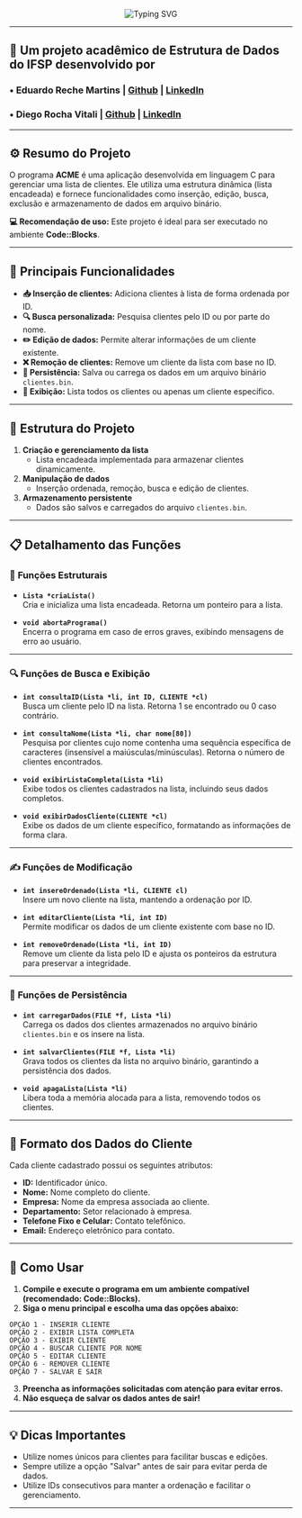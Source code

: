 <p align="center">
   <img src="https://readme-typing-svg.herokuapp.com?font=Century+Gothic&weight=800&size=48&pause=1000&color=F7F7F7&center=true&vCenter=true&width=435&lines=%E2%99%A6%EF%B8%8F+Blogalizando+%E2%99%A6%EF%B8%8F" alt="Typing SVG" />  
</p>

---

## 👥 Um projeto acadêmico de Estrutura de Dados do IFSP desenvolvido por
### • Eduardo Reche Martins | <a href="https://github.com/RecheEduardo" target="_blank">Github</a> | <a href="https://www.linkedin.com/in/eduardorechemartins/" target="_blank">LinkedIn</a>
### • Diego Rocha Vitali | <a href="https://github.com/Diego-Vitali" target="_blank">Github</a> | <a href="https://www.linkedin.com/in/diego-vitali-625619288/" target="_blank">LinkedIn</a>

---

## ⚙️ **Resumo do Projeto**
O programa **ACME** é uma aplicação desenvolvida em linguagem C para gerenciar uma lista de clientes. Ele utiliza uma estrutura dinâmica (lista encadeada) e fornece funcionalidades como inserção, edição, busca, exclusão e armazenamento de dados em arquivo binário.  

**💻 Recomendação de uso:** Este projeto é ideal para ser executado no ambiente **Code::Blocks**.

---

## 🌟 **Principais Funcionalidades**
- **📥 Inserção de clientes:** Adiciona clientes à lista de forma ordenada por ID.  
- **🔍 Busca personalizada:** Pesquisa clientes pelo ID ou por parte do nome.  
- **✏️ Edição de dados:** Permite alterar informações de um cliente existente.  
- **❌ Remoção de clientes:** Remove um cliente da lista com base no ID.  
- **📂 Persistência:** Salva ou carrega os dados em um arquivo binário `clientes.bin`.  
- **📄 Exibição:** Lista todos os clientes ou apenas um cliente específico.

---

## 🔗 **Estrutura do Projeto**
1. **Criação e gerenciamento da lista**
   - Lista encadeada implementada para armazenar clientes dinamicamente.
2. **Manipulação de dados**
   - Inserção ordenada, remoção, busca e edição de clientes.
3. **Armazenamento persistente**
   - Dados são salvos e carregados do arquivo `clientes.bin`.

---

## 📋 **Detalhamento das Funções**

### 📂 **Funções Estruturais**
- **`Lista *criaLista()`**  
  Cria e inicializa uma lista encadeada. Retorna um ponteiro para a lista.  

- **`void abortaPrograma()`**  
  Encerra o programa em caso de erros graves, exibindo mensagens de erro ao usuário.

---

### 🔍 **Funções de Busca e Exibição**
- **`int consultaID(Lista *li, int ID, CLIENTE *cl)`**  
  Busca um cliente pelo ID na lista. Retorna 1 se encontrado ou 0 caso contrário.  

- **`int consultaNome(Lista *li, char nome[80])`**  
  Pesquisa por clientes cujo nome contenha uma sequência específica de caracteres (insensível a maiúsculas/minúsculas). Retorna o número de clientes encontrados.  

- **`void exibirListaCompleta(Lista *li)`**  
  Exibe todos os clientes cadastrados na lista, incluindo seus dados completos.

- **`void exibirDadosCliente(CLIENTE *cl)`**  
  Exibe os dados de um cliente específico, formatando as informações de forma clara.

---

### ✍️ **Funções de Modificação**
- **`int insereOrdenado(Lista *li, CLIENTE cl)`**  
  Insere um novo cliente na lista, mantendo a ordenação por ID.  

- **`int editarCliente(Lista *li, int ID)`**  
  Permite modificar os dados de um cliente existente com base no ID.  

- **`int removeOrdenado(Lista *li, int ID)`**  
  Remove um cliente da lista pelo ID e ajusta os ponteiros da estrutura para preservar a integridade.

---

### 💾 **Funções de Persistência**
- **`int carregarDados(FILE *f, Lista *li)`**  
  Carrega os dados dos clientes armazenados no arquivo binário `clientes.bin` e os insere na lista.  

- **`int salvarClientes(FILE *f, Lista *li)`**  
  Grava todos os clientes da lista no arquivo binário, garantindo a persistência dos dados.  

- **`void apagaLista(Lista *li)`**  
  Libera toda a memória alocada para a lista, removendo todos os clientes.  

---

## 📄 **Formato dos Dados do Cliente**
Cada cliente cadastrado possui os seguintes atributos:  
- **ID:** Identificador único.  
- **Nome:** Nome completo do cliente.  
- **Empresa:** Nome da empresa associada ao cliente.  
- **Departamento:** Setor relacionado à empresa.  
- **Telefone Fixo e Celular:** Contato telefônico.  
- **Email:** Endereço eletrônico para contato.

---

## 🌟 **Como Usar**
1. **Compile e execute o programa em um ambiente compatível (recomendado: Code::Blocks).**  
2. **Siga o menu principal e escolha uma das opções abaixo:**  
```text
OPÇÃO 1 - INSERIR CLIENTE  
OPÇÃO 2 - EXIBIR LISTA COMPLETA  
OPÇÃO 3 - EXIBIR CLIENTE  
OPÇÃO 4 - BUSCAR CLIENTE POR NOME  
OPÇÃO 5 - EDITAR CLIENTE  
OPÇÃO 6 - REMOVER CLIENTE  
OPÇÃO 7 - SALVAR E SAIR  
```

3. **Preencha as informações solicitadas com atenção para evitar erros.**  
4. **Não esqueça de salvar os dados antes de sair!**

---

## 💡 **Dicas Importantes**
- Utilize nomes únicos para clientes para facilitar buscas e edições.  
- Sempre utilize a opção "Salvar" antes de sair para evitar perda de dados.  
- Utilize IDs consecutivos para manter a ordenação e facilitar o gerenciamento.  

---
